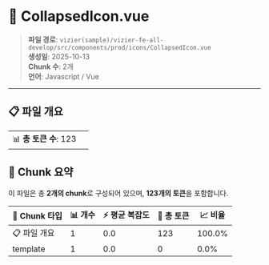 # 📄 CollapsedIcon.vue

> **파일 경로**: `vizier(sample)/vizier-fe-all-develop/src/components/prod/icons/CollapsedIcon.vue`  
> **생성일**: 2025-10-13  
> **Chunk 수**: 2개  
> **언어**: Javascript / Vue
---


## 📋 파일 개요

| | |
|--|--|
| 📊 **총 토큰 수**: 123 |  |






## 🧩 Chunk 요약

이 파일은 총 **2개의 chunk**로 구성되어 있으며, **123개의 토큰**을 포함합니다.

| 🧩 Chunk 타입 | 📊 개수 | ⚡ 평균 복잡도 | 📝 총 토큰 | 📈 비율 |
|---------------|--------|-------------|----------|--------|
| 📋 파일 개요 | 1 | 0.0 | 123 | 100.0% |
| template | 1 | 0.0 | 0 | 0.0% |


